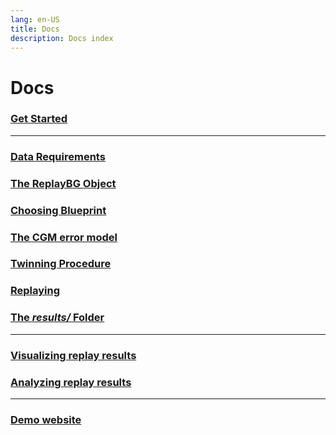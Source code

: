```yaml
---
lang: en-US
title: Docs
description: Docs index
---
```


# Docs

### [Get Started](./get_started.md) 

---

### [Data Requirements](./data_requirements.md)

### [The ReplayBG Object](./replaybg_object.md)

### [Choosing Blueprint](./choosing_blueprint.md)

### [The CGM error model](./cgm_model.md)

### [Twinning Procedure](./twinning_procedure.md)

### [Replaying](./replaying.md)

### [The _results/_ Folder](./results_folder.md)

---

### [Visualizing replay results](./visualizing_replay_results.md)

### [Analyzing replay results](./analyzing_replay_results.md)

---

### [Demo website](./website.md)